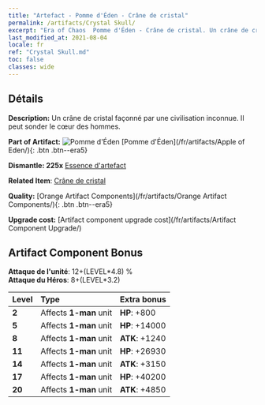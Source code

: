 ```yaml
---
title: "Artefact - Pomme d'Éden - Crâne de cristal"
permalink: /artifacts/Crystal Skull/
excerpt: "Era of Chaos  Pomme d'Éden - Crâne de cristal. Un crâne de cristal façonné par une civilisation inconnue. Il peut sonder le cœur des hommes."
last_modified_at: 2021-08-04
locale: fr
ref: "Crystal Skull.md"
toc: false
classes: wide
---
```




## Détails

 **Description:** Un crâne de cristal façonné par une civilisation inconnue. Il peut sonder le cœur des hommes.

 **Part of Artifact:** ![Pomme d'Éden](/images/t/icon_artifact_49.png) [Pomme d'Éden](/fr/artifacts/Apple of Eden/){: .btn .btn--era5}

 **Dismantle: 225x** [Essence d'artefact](/ItemsFR/con_905/)

 **Related Item**: [Crâne de cristal](/ItemsFR/art_182/)

 **Quality:** [Orange Artifact Components](/fr/artifacts/Orange Artifact Components/){: .btn .btn--era5}

 **Upgrade cost:** [Artifact component upgrade cost](/fr/artifacts/Artifact Component Upgrade/)

## Artifact Component Bonus

  **Attaque de l'unité**: 12+(LEVEL\*4.8) %<br/>**Attaque du Héros**: 8+(LEVEL\*3.2)

  |  Level  | Type |    Extra bonus  | 
  |:--------|:-----|:----------------| 
  | **2** | Affects **1-man** unit | **HP**: +800 | 
  | **5** | Affects **1-man** unit | **HP**: +14000 | 
  | **8** | Affects **1-man** unit | **ATK**: +1240 | 
  | **11** | Affects **1-man** unit | **HP**: +26930 | 
  | **14** | Affects **1-man** unit | **ATK**: +3150 | 
  | **17** | Affects **1-man** unit | **HP**: +40200 | 
  | **20** | Affects **1-man** unit | **ATK**: +4850 | 
